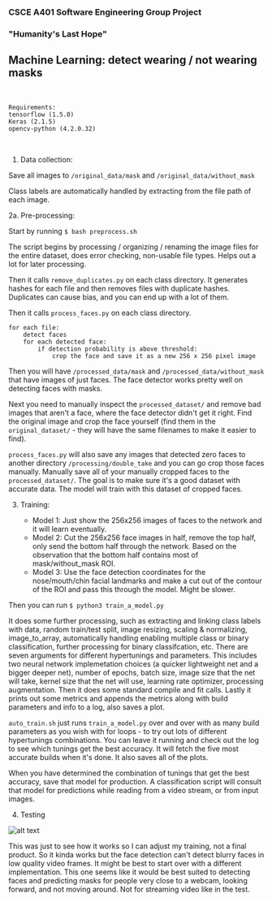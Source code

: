 ### CSCE A401 Software Engineering Group Project

### "Humanity's Last Hope"

## Machine Learning: detect wearing / not wearing masks

<br> 

```
Requirements:
tensorflow (1.5.0)
Keras (2.1.5)
opencv-python (4.2.0.32)
```

<br>

1. Data collection:

Save all images to `/original_data/mask` and `/original_data/without_mask`

Class labels are automatically handled by extracting from the file path of each image.

2a. Pre-processing:

Start by running `$ bash preprocess.sh`

The script begins by processing / organizing / renaming the image files for the entire dataset, does error checking, non-usable file types. Helps out a lot for later processing.

Then it calls `remove_duplicates.py` on each class directory. It generates hashes for each file and then removes files with duplicate hashes. Duplicates can cause bias, and you can end up with a lot of them.

Then it calls `process_faces.py` on each class directory.

    for each file:
        detect faces
        for each detected face:
            if detection probability is above threshold:
                crop the face and save it as a new 256 x 256 pixel image

Then you will have `/processed_data/mask` and `/processed_data/without_mask` that have images of just faces. The face detector works pretty well on detecting faces with masks.

Next you need to manually inspect the `processed_dataset/` and remove bad images that aren't a face, where the face detector didn't get it right. Find the original image and crop the face yourself (find them in the `original_dataset/` - they will have the same filenames to make it easier to find). 

`process_faces.py` will also save any images that detected zero faces to another directory `/processing/double_take` and you can go crop those faces manually. Manually save all of your manually cropped faces to the `processed_dataset/`. The goal is to make sure it's a good dataset with accurate data. The model will train with this dataset of cropped faces.

3. Training:

    - Model 1: Just show the 256x256 images of faces to the network and it will learn eventually.
    - Model 2: Cut the 256x256  face images in half, remove the top half, only send the bottom half through the network. Based on the observation that the bottom half contains most of mask/without_mask ROI. 
    - Model 3: Use the face detection coordinates for the nose/mouth/chin facial landmarks and make a cut out of the contour of the ROI and pass this through the model. Might be slower.

Then you can run `$ python3 train_a_model.py` 

It does some further processing, such as extracting and linking class labels with data, random train/test split, image resizing, scaling & normalizing, image_to_array, automatically handling enabling multiple class or binary classification, further processing for binary classifcation, etc. There are seven arguments for different hypertunings and parameters. This includes two neural network implemetation choices (a quicker lightweight net and a bigger deeper net), number of epochs, batch size, image size that the net will take, kernel size that the net will use, learning rate optimizer, processing augmentation. Then it does some standard compile and fit calls. Lastly it prints out some metrics and appends the metrics along with build parameters and info to a log, also saves a plot.

`auto_train.sh` just runs `train_a_model.py` over and over with as many build parameters as you wish with for loops - to try out lots of different hypertunings combinations. You can leave it running and check out the log to see which tunings get the best accuracy. It will fetch the five most accurate builds when it's done. It also saves all of the plots.

When you have determined the combination of tunings that get the best accuracy, save that model for production. A classification script will consult that model for predictions while reading from a video stream, or from input images.

4. Testing

![alt text](https://raw.githubusercontent.com/tjbergstrom/SWE/master/Classification/screen_record.gif)

This was just to see how it works so I can adjust my training, not a final product. So it kinda works but the face detection can't detect blurry faces in low quality video frames. It might be best to start over with a different implementation. This one seems like it would be best suited to detecting faces and predicting masks for people very close to a webcam, looking forward, and not moving around. Not for streaming video like in the test.


<br> <br>


